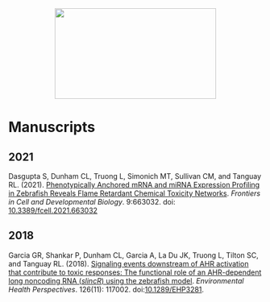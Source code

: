 <br>
<br>

<p align="center">
  <img width="320" height="180" src="https://i.ytimg.com/vi/nrxqRUEaY2c/mqdefault.jpg">
</p>

# Manuscripts

## 2021
Dasgupta S, Dunham CL, Truong L, Simonich MT, Sullivan CM, and Tanguay RL. (2021). [Phenotypically Anchored mRNA and miRNA Expression Profiling in Zebrafish Reveals Flame Retardant Chemical Toxicity Networks](https://github.com/Tanguay-Lab/Manuscripts/wiki/Dasgupta_et._al._(2021)_Front_Cell_Dev_Biol). *Frontiers in Cell and Developmental Biology*. 9:663032. doi: [10.3389/fcell.2021.663032](https://github.com/Tanguay-Lab/Manuscripts/tree/main/Dasgupta_et._al._(2021)_Front_Cell_Dev_Biol)


## 2018
Garcia GR, Shankar P, Dunham CL, Garcia A, La Du JK, Truong L, Tilton SC, and Tanguay RL. (2018). [Signaling events downstream of AHR activation that contribute to toxic responses: The functional role of an AHR-dependent long noncoding RNA (*slincR*) using the zebrafish model](https://github.com/Tanguay-Lab/Manuscripts/wiki/Garcia_et_al_(2018)_Environ_Health_Persp). *Environmental Health Perspectives*. 126(11): 117002. doi:[10.1289/EHP3281](https://doi.org/10.1289/EHP3281).
